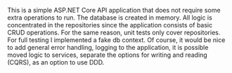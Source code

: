 This is a simple ASP.NET Core API application that does not require some extra operations to run. The database is created in memory. All logic is concentrated in the repositories  since the application consists of basic CRUD operations. For the same reason, unit tests only cover repositories. For full testing I implemented a fake db context. Of course, it would be nice to add general error handling, logging to the application, it is possible moved logic to services, separate the options for writing and reading (CQRS), as an option to use DDD.
